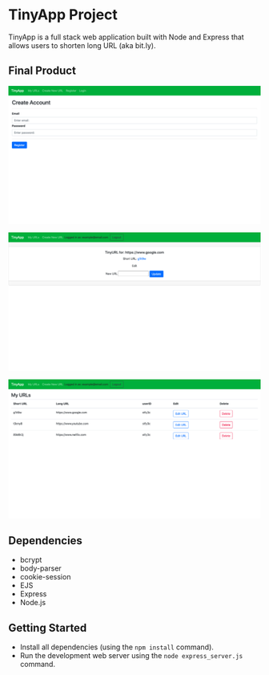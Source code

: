 # TinyApp Project

TinyApp is a full stack web application built with Node and Express that allows users to shorten long URL (aka bit.ly).

## Final Product

!["register-page"](https://github.com/sahil-athia/tinyapp/blob/master/docs/register-page.png?raw=true)

!["new-url-page"](https://github.com/sahil-athia/tinyapp/blob/master/docs/new-url-page.png?raw=true)

!["urls-page"](https://github.com/sahil-athia/tinyapp/blob/master/docs/urls-page.png?raw=true)

## Dependencies

- bcrypt
- body-parser
- cookie-session
- EJS
- Express
- Node.js

## Getting Started

- Install all dependencies (using the `npm install` command).
- Run the development web server using the `node express_server.js` command.